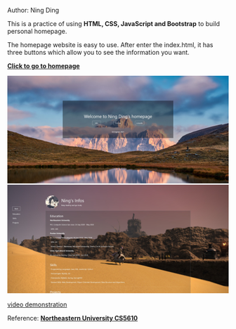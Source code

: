 Author: Ning Ding

This is a practice of using **HTML, CSS, JavaScript and Bootstrap** to build personal homepage.

The homepage website is easy to use. After enter the index.html, it has three buttons which allow you to see the information you want.

**[Click to go to homepage](https://ningowo.github.io/)**

![preview_image1](https://github.com/ningowo/ningowo.github.io/blob/main/images/display1.jpg)
![preview_image2](https://github.com/ningowo/ningowo.github.io/blob/main/images/display2.jpg)

[video demonstration](https://ningowo.github.io/??????)

Reference: **[Northeastern University CS5610](https://johnguerra.co/classes/webDevelopment_spring_2021/)**
